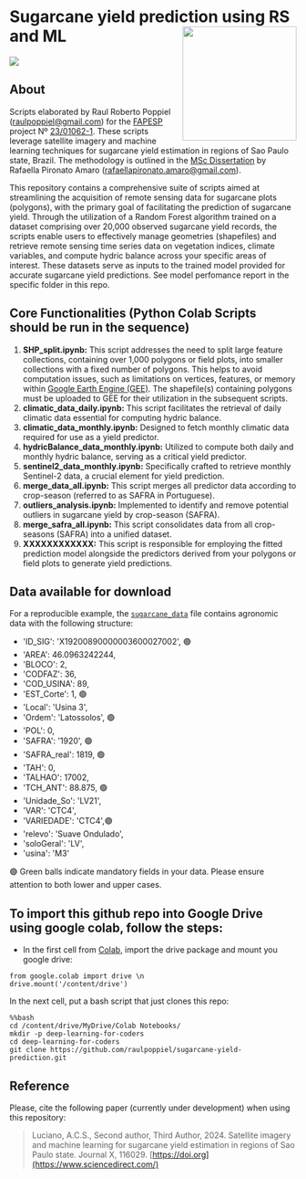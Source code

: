 # Sugarcane yield prediction using RS and ML <img align="right" width="200px" src="https://www.omex.com/wp-content/uploads/2020/10/Sugar-Cane-Harvest-1536x772.jpg"/>

<p align='left'>
  <a href="#"><img src="https://img.shields.io/badge/repo%20status-75%25%20ready-orange"></a>
  
  
## About
Scripts elaborated by Raul Roberto Poppiel (raulpoppiel@gmail.com) for the [FAPESP](https://fapesp.br/en) project Nº [23/01062-1](https://bv.fapesp.br/en/bolsas/207973/satellite-imagery-and-machine-learning-for-sugarcane-yield-estimation-in-regions-of-sao-paulo-state/). These scripts leverage satellite imagery and machine learning techniques for sugarcane yield estimation in regions of Sao Paulo state, Brazil. The methodology is outlined in the [MSc Dissertation](https://doi.org/10.11606/D.11.2023.tde-02102023-163947) by Rafaella Pironato Amaro ([rafaellapironato.amaro@gmail.com](rafaellapironato.amaro@gmail.com)).

This repository contains a comprehensive suite of scripts aimed at streamlining the acquisition of remote sensing data for sugarcane plots (polygons), with the primary goal of facilitating the prediction of sugarcane yield. Through the utilization of a Random Forest algorithm trained on a dataset comprising over 20,000 observed sugarcane yield records, the scripts enable users to effectively manage geometries (shapefiles) and retrieve remote sensing time series data on vegetation indices, climate variables, and compute hydric balance across your specific areas of interest. These datasets serve as inputs to the trained model provided for accurate sugarcane yield predictions. See model perfomance report in the specific folder in this repo. 

## Core Functionalities (Python Colab Scripts should be run in the sequence)
1) **SHP_split.ipynb:** This script addresses the need to split large feature collections, containing over 1,000 polygons or field plots, into smaller collections with a fixed number of polygons. This helps to avoid computation issues, such as limitations on vertices, features, or memory within [Google Earth Engine (GEE)](https://earthengine.google.com/). The shapefile(s) containing polygons must be uploaded to GEE for their utilization in the subsequent scripts.
2) **climatic_data_daily.ipynb:** This script facilitates the retrieval of daily climatic data essential for computing hydric balance.
3) **climatic_data_monthly.ipynb:** Designed to fetch monthly climatic data required for use as a yield predictor.
4) **hydricBalance_data_monthly.ipynb:** Utilized to compute both daily and monthly hydric balance, serving as a critical yield predictor.
5) **sentinel2_data_monthly.ipynb:** Specifically crafted to retrieve monthly Sentinel-2 data, a crucial element for yield prediction.
6) **merge_data_all.ipynb:** This script merges all predictor data according to crop-season (referred to as SAFRA in Portuguese).
7) **outliers_analysis.ipynb:** Implemented to identify and remove potential outliers in sugarcane yield by crop-season (SAFRA).
8) **merge_safra_all.ipynb:** This script consolidates data from all crop-seasons (SAFRA) into a unified dataset.
9) **XXXXXXXXXXXX:** This script is responsible for employing the fitted prediction model alongside the predictors derived from your polygons or field plots to generate yield predictions.

## Data available for download
For a reproducible example, the [`sugarcane_data`](https://github.com/raulpoppiel/sugarcane-yield-prediction/tree/main/01_SugarcaneYieldPrediction/01_input_data) file contains agronomic data with the following structure:
- 'ID_SIG': 'X19200890000003600027002', 🟢
- 'AREA': 46.0963242244,
- 'BLOCO': 2,
- 'CODFAZ': 36,
- 'COD_USINA': 89,
- 'EST_Corte': 1, 🟢
- 'Local': 'Usina 3',
- 'Ordem': 'Latossolos', 🟢
- 'POL': 0,
- 'SAFRA': '1920', 🟢
- 'SAFRA_real': 1819, 🟢
- 'TAH': 0,
- 'TALHAO': 17002,
- 'TCH_ANT': 88.875, 🟢
- 'Unidade_So': 'LV21',
- 'VAR': 'CTC4',
- 'VARIEDADE': 'CTC4',🟢
- 'relevo': 'Suave Ondulado',
- 'soloGeral': 'LV',
- 'usina': 'M3'

🟢 Green balls indicate mandatory fields in your data. Please ensure attention to both lower and upper cases. 

## To import this github repo into Google Drive using google colab, follow the steps:
* In the first cell from [Colab](https://colab.research.google.com/), import the drive package and mount you google drive:

```
from google.colab import drive \n
drive.mount('/content/drive')
```

In the next cell, put a bash script that just clones this repo:
```
%%bash
cd /content/drive/MyDrive/Colab Notebooks/
mkdir -p deep-learning-for-coders
cd deep-learning-for-coders
git clone https://github.com/raulpoppiel/sugarcane-yield-prediction.git
```
## Reference
Please, cite the following paper (currently under development) when using this repository:

> Luciano, A.C.S., Second author, Third Author, 2024. Satellite imagery and machine learning for sugarcane yield estimation in regions of Sao Paulo state. Journal X, 116029. [https://doi.org](https://www.sciencedirect.com/)
